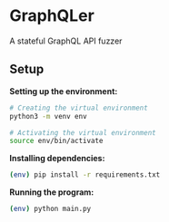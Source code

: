# GraphQLer

A stateful GraphQL API fuzzer

## Setup

**Setting up the environment:**

```sh
# Creating the virtual environment
python3 -m venv env

# Activating the virtual environment
source env/bin/activate
```

**Installing dependencies:**

```sh
(env) pip install -r requirements.txt
```

**Running the program:**

```sh
(env) python main.py
```
